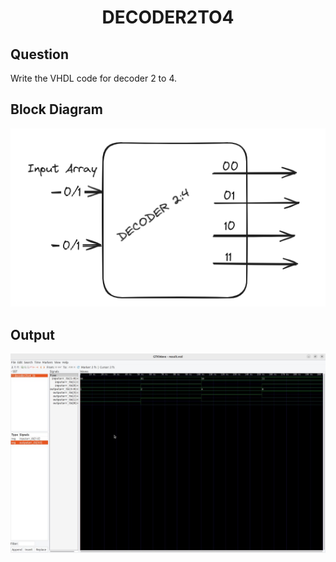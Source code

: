 <div align = 'Center'>
<h1> DECODER2TO4 </h1>
</div>

## Question
Write the VHDL code for decoder 2 to 4.

## Block Diagram
<div align = 'center'>
<img src = 'Decoder2_8.png'>
</div>

## Output
![decoder2to4_tb](/Decoder2to4/decoder2to4_tb.jpg)